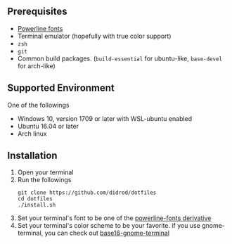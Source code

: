 ## Prerequisites
* [Powerline fonts](https://github.com/powerline/fonts)
* Terminal emulator (hopefully with true color support)
* `zsh`
* `git`
* Common build packages. (`build-essential` for ubuntu-like, `base-devel` for arch-like)

## Supported Environment
One of the followings
* Windows 10, version 1709 or later with WSL-ubuntu enabled
* Ubuntu 16.04 or later
* Arch linux

## Installation
1. Open your terminal
1. Run the followings
    ```
    git clone https://github.com/didrod/dotfiles
    cd dotfiles
    ./install.sh
    ```
1. Set your terminal's font to be one of the [powerline-fonts derivative](https://github.com/powerline/fonts#font-families)
1. Set your terminal's color scheme to be your favorite. if you use gnome-terminal,
    you can check out [base16-gnome-terminal](https://github.com/aaron-williamson/base16-gnome-terminal)
